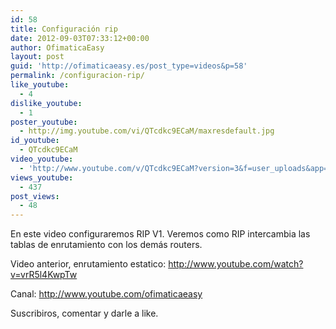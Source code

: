 ```yaml
---
id: 58
title: Configuración rip
date: 2012-09-03T07:33:12+00:00
author: OfimaticaEasy
layout: post
guid: 'http://ofimaticaeasy.es/post_type=videos&p=58'
permalink: /configuracion-rip/
like_youtube:
  - 4
dislike_youtube:
  - 1
poster_youtube:
  - http://img.youtube.com/vi/QTcdkc9ECaM/maxresdefault.jpg
id_youtube:
  - QTcdkc9ECaM
video_youtube:
  - 'http://www.youtube.com/v/QTcdkc9ECaM?version=3&f=user_uploads&app=youtube_gdata'
views_youtube:
  - 437
post_views:
  - 48
---
```

En este video configuraremos RIP V1. Veremos como RIP intercambia las tablas de enrutamiento con los demás routers.

Video anterior, enrutamiento estatico: http://www.youtube.com/watch?v=vrR5l4KwpTw

Canal: http://www.youtube.com/ofimaticaeasy

Suscribiros, comentar y darle a like.